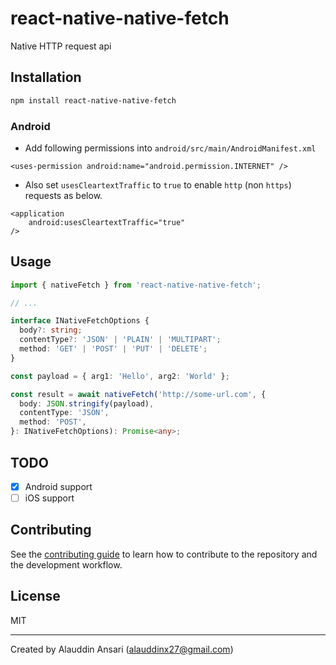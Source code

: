 # react-native-native-fetch

Native HTTP request api

## Installation

```sh
npm install react-native-native-fetch
```

### Android

- Add following permissions into `android/src/main/AndroidManifest.xml`

```android
<uses-permission android:name="android.permission.INTERNET" />
```

- Also set `usesCleartextTraffic` to `true` to enable `http` (non `https`) requests as below.

```android
<application
    android:usesCleartextTraffic="true"
/>
```

## Usage

```ts
import { nativeFetch } from 'react-native-native-fetch';

// ...

interface INativeFetchOptions {
  body?: string;
  contentType?: 'JSON' | 'PLAIN' | 'MULTIPART';
  method: 'GET' | 'POST' | 'PUT' | 'DELETE';
}

const payload = { arg1: 'Hello', arg2: 'World' };

const result = await nativeFetch('http://some-url.com', {
  body: JSON.stringify(payload),
  contentType: 'JSON',
  method: 'POST',
}: INativeFetchOptions): Promise<any>;
```

## TODO

- [x] Android support
- [ ] iOS support

## Contributing

See the [contributing guide](CONTRIBUTING.md) to learn how to contribute to the repository and the development workflow.

## License

MIT

---

Created by Alauddin Ansari (alauddinx27@gmail.com)
